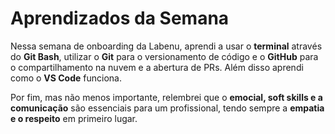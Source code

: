 # Aprendizados da Semana

Nessa semana de onboarding da Labenu, aprendi a usar o **terminal** através do **Git Bash**, utilizar o **Git** para o versionamento de código e o **GitHub** para o compartilhamento na nuvem e a abertura de PRs. Além disso aprendi como o **VS Code** funciona.

Por fim, mas não menos importante, relembrei que o **emocial, soft skills e a comunicação** são essenciais para um profissional, tendo sempre a **empatia e o respeito** em primeiro lugar.
